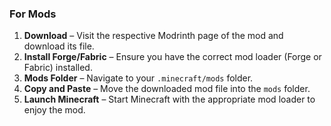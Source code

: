 ### For Mods

1. **Download** – Visit the respective Modrinth page of the mod and download its file.
2. **Install Forge/Fabric** – Ensure you have the correct mod loader (Forge or Fabric) installed.
3. **Mods Folder** – Navigate to your `.minecraft/mods` folder.
4. **Copy and Paste** – Move the downloaded mod file into the `mods` folder.
5. **Launch Minecraft** – Start Minecraft with the appropriate mod loader to enjoy the mod.